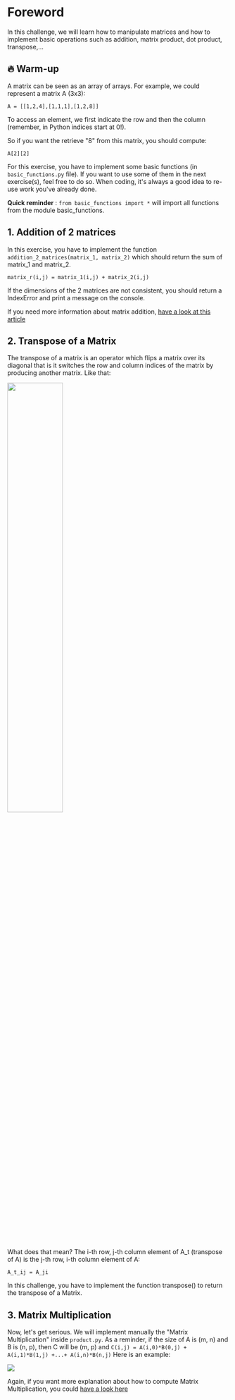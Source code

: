 # Foreword

In this challenge, we will learn how to manipulate matrices and how to implement basic operations such as addition, matrix product, dot product, transpose,...

## 🔥 Warm-up

A matrix can be seen as an array of arrays. For example, we could represent a matrix A (3x3):

```
A = [[1,2,4],[1,1,1],[1,2,8]]
```

To access an element, we first indicate the row and then the column (remember, in Python indices start at 0!).

So if you want the retrieve "8" from this matrix, you should compute:

`A[2][2]`

For this exercise, you have to implement some basic functions (in `basic_functions.py` file). If you want to use some of them in the next exercise(s), feel free to do so. When coding, it's always a good idea to re-use work you've already done.

**Quick reminder** : `from basic_functions import *` will import all functions from the module basic_functions.

## 1. Addition of 2 matrices

In this exercise, you have to implement the function `addition_2_matrices(matrix_1, matrix_2)` which should return the sum of matrix_1 and matrix_2.

`
matrix_r(i,j) = matrix_1(i,j) + matrix_2(i,j)
`

If the dimensions of the 2 matrices are not consistent, you should return a IndexError and print a message on the console.

If you need more information about matrix addition, [have a look at this article](https://en.wikipedia.org/wiki/Matrix_addition)

## 2. Transpose of a Matrix

The transpose of a matrix is an operator which flips a matrix over its diagonal that is it switches the row and column indices of the matrix by producing another matrix. Like that:

<img src="https://res.cloudinary.com/wagon/image/upload/v1571240356/matrix-transpose_rqsuev.jpg" height="50%" width="50%">

What does that mean? The i-th row, j-th column element of A_t (transpose of A) is the j-th row, i-th column element of A:

`A_t_ij = A_ji`

In this challenge, you have to implement the function transpose() to return the transpose of a Matrix.



## 3. Matrix Multiplication

Now, let's get serious. We will implement manually the "Matrix Multiplication" inside `product.py`. As a reminder, if the size of A is (m, n) and B is (n, p), then C will be (m, p) and `C(i,j) = A(i,0)*B(0,j) + A(i,1)*B(1,j) +...+ A(i,n)*B(n,j)` Here is an example:

<img src="https://res.cloudinary.com/wagon/image/upload/v1571240577/matrice-multiplication_arv48i.gif" >

Again, if you want more explanation about how to compute Matrix Multiplication, you could [have a look here](https://en.wikipedia.org/wiki/Matrix_multiplication)
